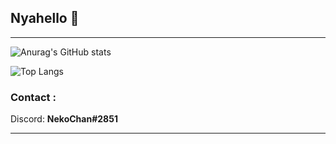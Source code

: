 ## Nyahello 🌸

---

![Anurag's GitHub stats](https://github-readme-stats.vercel.app/api?username=NekoChanTaiwan&bg_color=30,BF3150,FF9D93&title_color=fff&text_color=fff&hide_border=true&count_private=true)

![Top Langs](https://github-readme-stats.vercel.app/api/top-langs/?username=NekoChanTaiwan&layout=compact&bg_color=30,BF3150,FF9D93&title_color=fff&text_color=fff&show_icons=true&hide_border=true)

### Contact :
Discord: <b>NekoChan#2851</b>

---
